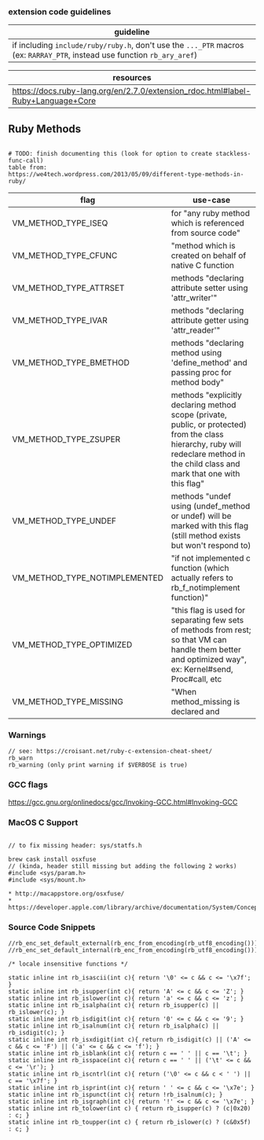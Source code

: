 
### extension code guidelines

| guideline |
| --- |
| if including `include/ruby/ruby.h`, don't use the `..._PTR` macros (ex: `RARRAY_PTR`, instead use function `rb_ary_aref`) |

| resources |
| --- |
| https://docs.ruby-lang.org/en/2.7.0/extension_rdoc.html#label-Ruby+Language+Core |

## Ruby Methods

```

# TODO: finish documenting this (look for option to create stackless-func-call)
table from:
https://we4tech.wordpress.com/2013/05/09/different-type-methods-in-ruby/
```

| flag | use-case |
| --- | --- |
| VM_METHOD_TYPE_ISEQ | for "any ruby method which is referenced from source code" |
| VM_METHOD_TYPE_CFUNC | "method which is created on behalf of native C function |
| VM_METHOD_TYPE_ATTRSET | methods "declaring attribute setter using 'attr_writer'" |
| VM_METHOD_TYPE_IVAR | methods "declaring attribute getter using 'attr_reader'" |
| VM_METHOD_TYPE_BMETHOD | methods "declaring method using 'define_method' and passing proc for method body" |
| VM_METHOD_TYPE_ZSUPER | methods "explicitly declaring method scope (private, public, or protected) from the class hierarchy, ruby will redeclare method in the child class and mark that one with this flag" |
| VM_METHOD_TYPE_UNDEF | methods "undef using (undef_method or undef) will be marked with this flag (still method exists but won't respond to) |
| VM_METHOD_TYPE_NOTIMPLEMENTED | "if not implemented c function (which actually refers to rb_f_notimplement function)" |
| VM_METHOD_TYPE_OPTIMIZED | "this flag is used for separating few sets of methods from rest; so that VM can handle them better and optimized way", ex: Kernel#send, Proc#call, etc |
| VM_METHOD_TYPE_MISSING | "When method_missing is declared and

### Warnings
```
// see: https://croisant.net/ruby-c-extension-cheat-sheet/
rb_warn
rb_warning (only print warning if $VERBOSE is true)
```

### GCC flags

https://gcc.gnu.org/onlinedocs/gcc/Invoking-GCC.html#Invoking-GCC

### MacOS C Support
```

// to fix missing header: sys/statfs.h

brew cask install osxfuse
// (kinda, header still missing but adding the following 2 works)
#include <sys/param.h>
#include <sys/mount.h>

* http://macappstore.org/osxfuse/
* https://developer.apple.com/library/archive/documentation/System/Conceptual/ManPages_iPhoneOS/man2/statfs.2.html

```

### Source Code Snippets

```
//rb_enc_set_default_external(rb_enc_from_encoding(rb_utf8_encoding()));
//rb_enc_set_default_internal(rb_enc_from_encoding(rb_utf8_encoding()));

/* locale insensitive functions */

static inline int rb_isascii(int c){ return '\0' <= c && c <= '\x7f'; }
static inline int rb_isupper(int c){ return 'A' <= c && c <= 'Z'; }
static inline int rb_islower(int c){ return 'a' <= c && c <= 'z'; }
static inline int rb_isalpha(int c){ return rb_isupper(c) || rb_islower(c); }
static inline int rb_isdigit(int c){ return '0' <= c && c <= '9'; }
static inline int rb_isalnum(int c){ return rb_isalpha(c) || rb_isdigit(c); }
static inline int rb_isxdigit(int c){ return rb_isdigit(c) || ('A' <= c && c <= 'F') || ('a' <= c && c <= 'f'); }
static inline int rb_isblank(int c){ return c == ' ' || c == '\t'; }
static inline int rb_isspace(int c){ return c == ' ' || ('\t' <= c && c <= '\r'); }
static inline int rb_iscntrl(int c){ return ('\0' <= c && c < ' ') || c == '\x7f'; }
static inline int rb_isprint(int c){ return ' ' <= c && c <= '\x7e'; }
static inline int rb_ispunct(int c){ return !rb_isalnum(c); }
static inline int rb_isgraph(int c){ return '!' <= c && c <= '\x7e'; }
static inline int rb_tolower(int c) { return rb_isupper(c) ? (c|0x20) : c; }
static inline int rb_toupper(int c) { return rb_islower(c) ? (c&0x5f) : c; }

```
